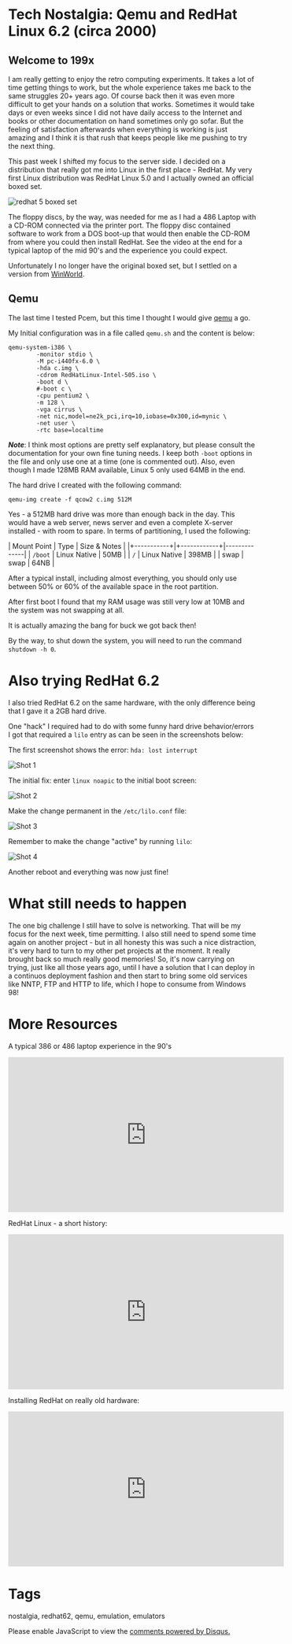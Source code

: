 # Tech Nostalgia: Qemu and RedHat Linux 6.2 (circa 2000)

## Welcome to 199x

I am really getting to enjoy the retro computing experiments. It takes a lot of time getting things to work, but the whole experience takes me back to the same struggles 20+ years ago. Of course back then it was even more difficult to get your hands on a solution that works. Sometimes it would take days or even weeks since I did not have daily access to the Internet and books or other documentation on hand sometimes only go sofar. But the feeling of satisfaction afterwards when everything is working is just amazing and I think it is that rush that keeps people like me pushing to try the next thing.

This past week I shifted my focus to the server side. I decided on a distribution that really got me into Linux in the first place - RedHat. My very first Linux distribution was RedHat Linux 5.0 and I actually owned an official boxed set.

![redhat 5 boxed set](../../images/blog_2022_07_23/redhat5_box.jpg)

The floppy discs, by the way, was needed for me as I had a 486 Laptop with a CD-ROM connected via the printer port. The floppy disc contained software to work from a DOS boot-up that would then enable the CD-ROM from where you could then install RedHat. See the video at the end for a typical laptop of the mid 90's and the experience you could expect.

Unfortunately I no longer have the original boxed set, but I settled on a version from [WinWorld](https://winworldpc.com/product/red-hat-linux/50).

## Qemu

The last time I tested Pcem, but this time I thought I would give [qemu](https://www.qemu.org/) a go.

My Initial configuration was in a file called `qemu.sh` and the content is below:

```text
qemu-system-i386 \
        -monitor stdio \
        -M pc-i440fx-6.0 \
        -hda c.img \
        -cdrom RedHatLinux-Intel-505.iso \
        -boot d \
        #-boot c \
        -cpu pentium2 \
        -m 128 \
        -vga cirrus \
        -net nic,model=ne2k_pci,irq=10,iobase=0x300,id=mynic \
        -net user \
        -rtc base=localtime
```

_**Note**_: I think most options are pretty self explanatory, but please consult the documentation for your own fine tuning needs. I keep both `-boot` options in the file and only use one at a time (one is commented out). Also, even though I made 128MB RAM available, Linux 5 only used 64MB in the end.

The hard drive I created with the following command:

```shell
qemu-img create -f qcow2 c.img 512M
```

Yes - a 512MB hard drive was more than enough back in the day. This would have a web server, news server and even a complete X-server installed - with room to spare. In terms of partitioning, I used the following:

| Mount Point | Type         | Size & Notes |
|+-----------+|+------------+|--------------|
| `/boot`     | Linux Native | 50MB         |
| `/`         | Linux Native | 398MB        |
| swap        | swap         | 64NB         |

After a typical install, including almost everything, you should only use between 50% or 60% of the available space in the root partition.

After first boot I found that my RAM usage was still very low at 10MB and the system was not swapping at all.

It is actually amazing the bang for buck we got back then!

By the way, to shut down the system, you will need to run the command `shutdown -h 0`.

# Also trying RedHat 6.2

I also tried RedHat 6.2 on the same hardware, with the only difference being that I gave it a 2GB hard drive.

One "hack" I required had to do with some funny hard drive behavior/errors I got that required a `lilo` entry as can be seen in the screenshots below:

The first screenshot shows the error: `hda: lost interrupt`

![Shot 1](../../images/blog_2022_07_23/qemu_redhat62_setup_01.png)

The initial fix: enter `linux noapic` to the initial boot screen:

![Shot 2](../../images/blog_2022_07_23/qemu_redhat62_setup_02.png)

Make the change permanent in the `/etc/lilo.conf` file:

![Shot 3](../../images/blog_2022_07_23/qemu_redhat62_setup_03.png)

Remember to make the change "active" by running `lilo`:

![Shot 4](../../images/blog_2022_07_23/qemu_redhat62_setup_04.png)

Another reboot and everything was now just fine!

# What still needs to happen

The one big challenge I still have to solve is networking. That will be my focus for the next week, time permitting. I also still need to spend some time again on another project - but in all honesty this was such a nice distraction, it's very hard to turn to my other pet projects at the moment. It really brought back so much really good memories! So, it's now carrying on trying, just like all those years ago, until I have a solution that I can deploy in a continuos deployment fashion and then start to bring some old services like NNTP, FTP and HTTP to life, which I hope to consume from Windows 98!

# More Resources

A typical 386 or 486 laptop experience in the 90's

<iframe width="560" height="315" src="https://www.youtube.com/embed/tGNCatjwGyM" title="YouTube video player" frameborder="0" allow="accelerometer; autoplay; clipboard-write; encrypted-media; gyroscope; picture-in-picture" allowfullscreen></iframe>

RedHat Linux - a short history:

<iframe width="560" height="315" src="https://www.youtube.com/embed/25B4ma9-45g" title="YouTube video player" frameborder="0" allow="accelerometer; autoplay; clipboard-write; encrypted-media; gyroscope; picture-in-picture" allowfullscreen></iframe>

Installing RedHat on really old hardware:

<iframe width="560" height="315" src="https://www.youtube.com/embed/8pz6EV5bNOY" title="YouTube video player" frameborder="0" allow="accelerometer; autoplay; clipboard-write; encrypted-media; gyroscope; picture-in-picture" allowfullscreen></iframe>

# Tags

nostalgia, redhat62, qemu, emulation, emulators

<div id="disqus_thread"></div>
<script>
    /**
    *  RECOMMENDED CONFIGURATION VARIABLES: EDIT AND UNCOMMENT THE SECTION BELOW TO INSERT DYNAMIC VALUES FROM YOUR PLATFORM OR CMS.
    *  LEARN WHY DEFINING THESE VARIABLES IS IMPORTANT: https://disqus.com/admin/universalcode/#configuration-variables    */
    /*
    var disqus_config = function () {
    this.page.url = PAGE_URL;  // Replace PAGE_URL with your page's canonical URL variable
    this.page.identifier = PAGE_IDENTIFIER; // Replace PAGE_IDENTIFIER with your page's unique identifier variable
    };
    */
    (function() { // DON'T EDIT BELOW THIS LINE
    var d = document, s = d.createElement('script');
    s.src = 'https://nicc777.disqus.com/embed.js';
    s.setAttribute('data-timestamp', +new Date());
    (d.head || d.body).appendChild(s);
    })();
</script>
<noscript>Please enable JavaScript to view the <a href="https://disqus.com/?ref_noscript">comments powered by Disqus.</a></noscript>